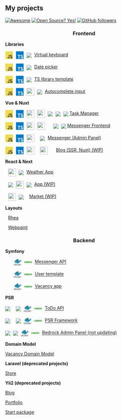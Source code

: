 <h2>My projects</h2>

[![Awesome](https://awesome.re/badge.svg)](https://awesome.re)
[![Open Source? Yes!](https://badgen.net/badge/Open%20Source%20%3F/Yes%21/blue?icon=github)](https://github.com/Naereen/badges/)
[![GitHub followers](https://img.shields.io/github/followers/Arslanoov.svg?style=social&label=Follow&maxAge=2592000)](https://github.com/Arslanoov?tab=followers)

<h3 align="center">Frontend</h3>
<p><b>Libraries</b></p>
<p>
    <img align="center" style="margin-right: 5px" src="https://raw.githubusercontent.com/devicons/devicon/master/icons/javascript/javascript-original.svg" alt="" width="25" height="25"/>
    <img align="center" style="margin-right: 5px" src="https://raw.githubusercontent.com/devicons/devicon/master/icons/typescript/typescript-original.svg" alt="" width="25" height="25"/>
    <img align="center" style="margin-right: 5px" width="25" src="https://upload.wikimedia.org/wikipedia/commons/thumb/9/96/Sass_Logo_Color.svg/1280px-Sass_Logo_Color.svg.png" />
    <a href="https://github.com/Arslanoov/virtual-keyboard">Virtual keyboard</a>
</p>
<p>
    <img align="center" style="margin-right: 5px" src="https://raw.githubusercontent.com/devicons/devicon/master/icons/javascript/javascript-original.svg" alt="" width="25" height="25"/>
    <img align="center" style="margin-right: 5px" src="https://raw.githubusercontent.com/devicons/devicon/master/icons/typescript/typescript-original.svg" alt="" width="25" height="25"/>
    <img align="center" style="margin-right: 5px" width="25" src="https://upload.wikimedia.org/wikipedia/commons/thumb/9/96/Sass_Logo_Color.svg/1280px-Sass_Logo_Color.svg.png" />
    <a href="https://github.com/Arslanoov/date-picker">Date picker</a>
</p>
<p>
    <img align="center" style="margin-right: 5px" src="https://raw.githubusercontent.com/devicons/devicon/master/icons/javascript/javascript-original.svg" alt="" width="25" height="25"/>
    <img align="center" style="margin-right: 5px" src="https://raw.githubusercontent.com/devicons/devicon/master/icons/typescript/typescript-original.svg" alt="" width="25" height="25"/>
    <img align="center" style="margin-right: 5px" width="25" src="https://upload.wikimedia.org/wikipedia/commons/thumb/9/96/Sass_Logo_Color.svg/1280px-Sass_Logo_Color.svg.png" />
    <a href="https://github.com/Arslanoov/ts-library-template">TS library template</a>
</p>
<p>
    <img align="center" style="margin-right: 5px" src="https://raw.githubusercontent.com/devicons/devicon/master/icons/javascript/javascript-original.svg" alt="" width="25" height="25"/>
    <img align="center" style="margin-right: 5px" src="https://raw.githubusercontent.com/devicons/devicon/master/icons/typescript/typescript-original.svg" alt="" width="25" height="25"/>
    <img align="center" style="margin-right: 5px" src="https://upload.wikimedia.org/wikipedia/commons/9/95/Vue.js_Logo_2.svg" alt="" width="25" height="25"/>
    <img align="center" style="margin-right: 5px" width="25" src="https://upload.wikimedia.org/wikipedia/commons/thumb/9/96/Sass_Logo_Color.svg/1280px-Sass_Logo_Color.svg.png" />
    <a href="https://github.com/Arslanoov/vue-autocomplete">Autocomplete input</a>
</p>

<p><b>Vue & Nuxt</b></p>
<p>
<img align="center" style="margin-right: 5px" src="https://raw.githubusercontent.com/devicons/devicon/master/icons/javascript/javascript-original.svg" alt="" width="25" height="25"/>
    <img align="center" style="margin-right: 5px" src="https://raw.githubusercontent.com/devicons/devicon/master/icons/typescript/typescript-original.svg" alt="" width="25" height="25"/>
    <img align="center" style="margin-right: 5px" src="https://upload.wikimedia.org/wikipedia/commons/9/95/Vue.js_Logo_2.svg" alt="" width="25" height="25"/>
    <img align="center" style="margin-right: 5px" src="https://cdn.worldvectorlogo.com/logos/vuetify.svg" alt="" width="25" height="25"/>
    <img align="center" style="margin-right: 5px" width="25" src="https://upload.wikimedia.org/wikipedia/commons/thumb/9/96/Sass_Logo_Color.svg/1280px-Sass_Logo_Color.svg.png" />
    <img align="center" style="margin-right: 5px" width="25" src="https://seeklogo.com/images/J/jest-logo-F9901EBBF7-seeklogo.com.png" />
    <img align="center" width="25" src="https://avatars.githubusercontent.com/u/8908513?s=280&v=4" />
    <a href="https://github.com/Arslanoov/vue-task-manager">Task Manager</a>
</p>
<p>
    <img align="center" style="margin-right: 5px" src="https://raw.githubusercontent.com/devicons/devicon/master/icons/javascript/javascript-original.svg" alt="" width="25" height="25"/>
    <img align="center" style="margin-right: 5px" src="https://raw.githubusercontent.com/devicons/devicon/master/icons/typescript/typescript-original.svg" alt="" width="25" height="25"/>
    <img align="center" style="margin-right: 5px" src="https://upload.wikimedia.org/wikipedia/commons/9/95/Vue.js_Logo_2.svg" alt="" width="25" height="25"/>
    <img align="center" style="margin-right: 5px" src="https://avatars.githubusercontent.com/u/77578415?v=4" alt="" width="25" height="25"/>
    <img align="center" style="margin-right: 5px" src="https://upload.wikimedia.org/wikipedia/commons/thumb/d/d8/Stylus-logo.svg/1200px-Stylus-logo.svg.png" alt="" width="25" />
    <img align="center" style="margin-right: 5px" src="https://user-images.githubusercontent.com/3104648/28351989-7f68389e-6c4b-11e7-9bf2-e9fcd4977e7a.png" alt="" width="25" />
    <img align="center" style="margin-right: 5px" width="25" src="https://seeklogo.com/images/J/jest-logo-F9901EBBF7-seeklogo.com.png" />
    <img align="center" width="25" src="https://avatars.githubusercontent.com/u/8908513?s=280&v=4" />
    <a href="https://github.com/Arslanoov/messenger-pwa">Messenger Frontend</a>
</p>
<p>
    <img align="center" style="margin-right: 5px" src="https://raw.githubusercontent.com/devicons/devicon/master/icons/javascript/javascript-original.svg" alt="" width="25" height="25"/>
    <img align="center" style="margin-right: 5px" src="https://raw.githubusercontent.com/devicons/devicon/master/icons/typescript/typescript-original.svg" alt="" width="25" height="25"/>
    <img align="center" style="margin-right: 5px" src="https://upload.wikimedia.org/wikipedia/commons/9/95/Vue.js_Logo_2.svg" alt="" width="25" height="25"/>
    <img align="center" style="margin-right: 5px" src="https://buefy.org/static/img/buefy.1d65c18.png" alt="" width="25" />
    <img align="center" style="margin-right: 5px" width="25" src="https://upload.wikimedia.org/wikipedia/commons/thumb/9/96/Sass_Logo_Color.svg/1280px-Sass_Logo_Color.svg.png" />
    <a href="https://github.com/Arslanoov/messenger-admin">Messenger (Admin Panel)</a>
</p>
<p>
    <img align="center" style="margin-right: 5px" src="https://raw.githubusercontent.com/devicons/devicon/master/icons/javascript/javascript-original.svg" alt="" width="25" height="25"/>
    <img align="center" style="margin-right: 5px" src="https://raw.githubusercontent.com/devicons/devicon/master/icons/typescript/typescript-original.svg" alt="" width="25" height="25"/>
    <img align="center" style="margin-right: 5px" src="https://upload.wikimedia.org/wikipedia/commons/9/95/Vue.js_Logo_2.svg" alt="" width="25" height="25"/>
    <img align="center" style="margin-right: 5px" src="https://nuts-agency.ru/upload/iblock/c98/c9879095ed083e4a3076480c3573b87f.png" alt="" width="75" />
    <img align="center" style="margin-right: 5px" src="https://github.com/vuex-orm/vuex-orm/raw/master/logo-vuex-orm.png" alt="" width="25" height="25"/>
    <img align="center" style="margin-right: 5px" src="https://upload.wikimedia.org/wikipedia/commons/thumb/8/81/LESS_Logo.svg/1280px-LESS_Logo.svg.png" alt="" height="25"/>
    <img align="center" style="margin-right: 5px" src="https://user-images.githubusercontent.com/3104648/28351989-7f68389e-6c4b-11e7-9bf2-e9fcd4977e7a.png" alt="" width="25" />
    <a href="https://github.com/Arslanoov/nuxt-blog">Blog (SSR, Nuxt) (WIP)</a>
</p>

<p><b>React & Next</b></p>
<p>
    <img align="center" style="margin-right: 5px" src="https://upload.wikimedia.org/wikipedia/commons/thumb/a/a7/React-icon.svg/1280px-React-icon.svg.png" alt="" height="25"/>
    <img align="center" style="margin-right: 5px" src="https://cdn.worldvectorlogo.com/logos/redux.svg" alt="" width="25" height="25"/>
    <img align="center" style="margin-right: 5px" width="25" src="https://upload.wikimedia.org/wikipedia/commons/thumb/9/96/Sass_Logo_Color.svg/1280px-Sass_Logo_Color.svg.png" />
    <a href="https://github.com/Arslanoov/react-weather">Weather App</a>
</p>
<p>
    <img align="center" style="margin-right: 5px" src="https://upload.wikimedia.org/wikipedia/commons/thumb/a/a7/React-icon.svg/1280px-React-icon.svg.png" alt="" height="25"/>
    <img align="center" style="margin-right: 5px" height="25" src="https://upload.wikimedia.org/wikipedia/commons/thumb/8/8e/Nextjs-logo.svg/800px-Nextjs-logo.svg.png" />
    <img align="center" style="margin-right: 5px" src="https://cdn.worldvectorlogo.com/logos/redux.svg" alt="" width="25" height="25"/>
    <img align="center" style="margin-right: 5px" width="25" src="https://upload.wikimedia.org/wikipedia/commons/thumb/9/96/Sass_Logo_Color.svg/1280px-Sass_Logo_Color.svg.png" />
    <a href="https://github.com/Arslanoov/next-app">App (WIP)</a>
</p>
<p>
    <img align="center" style="margin-right: 5px" src="https://upload.wikimedia.org/wikipedia/commons/thumb/a/a7/React-icon.svg/1280px-React-icon.svg.png" alt="" height="25"/>
    <img align="center" style="margin-right: 5px" src="https://cdn.worldvectorlogo.com/logos/mobx.svg" alt="" width="25" height="25"/>
    <img align="center" style="margin-right: 5px" width="25" src="https://upload.wikimedia.org/wikipedia/commons/thumb/9/96/Sass_Logo_Color.svg/1280px-Sass_Logo_Color.svg.png" />
    <img align="center" style="margin-right: 5px" src="https://user-images.githubusercontent.com/3104648/28351989-7f68389e-6c4b-11e7-9bf2-e9fcd4977e7a.png" alt="" width="25" />
    <a href="https://github.com/Arslanoov/react-market">Market (WIP)</a>
</p>

<p><b>Layouts</b></p>
<p>
    <img align="center" style="margin-right: 5px" src="https://upload.wikimedia.org/wikipedia/commons/thumb/1/10/CSS3_and_HTML5_logos_and_wordmarks.svg/791px-CSS3_and_HTML5_logos_and_wordmarks.svg.png" alt="" height="25"/>
    <a href="https://github.com/Arslanoov/rhea-layout">Rhea</a>
</p>
<p>
    <img align="center" style="margin-right: 5px" src="https://upload.wikimedia.org/wikipedia/commons/thumb/1/10/CSS3_and_HTML5_logos_and_wordmarks.svg/791px-CSS3_and_HTML5_logos_and_wordmarks.svg.png" alt="" height="25"/>
    <a href="https://github.com/Arslanoov/webpaint-layout">Webpaint</a>
</p>

<h3 align="center">Backend</h3>
<p><b>Symfony</b></p>
<p>
    <img align="center" style="margin-right: 5px" src="https://upload.wikimedia.org/wikipedia/commons/thumb/2/27/PHP-logo.svg/2560px-PHP-logo.svg.png" alt="" height="25"/>
    <img align="center" style="margin-right: 5px" src="https://cdn.worldvectorlogo.com/logos/doctrine.svg" alt="" height="25"/>    
    <img align="center" style="margin-right: 5px" src="https://cdn.worldvectorlogo.com/logos/symfony.svg" alt="" height="25"/>
    <img align="center" style="margin-right: 5px" src="https://raw.githubusercontent.com/devicons/devicon/master/icons/docker/docker-original-wordmark.svg" alt="" height="25"/>
    <img align="center" style="margin-right: 5px" src="https://raw.githubusercontent.com/devicons/devicon/master/icons/nginx/nginx-original.svg" alt="" height="25"/>
    <a href="https://github.com/Arslanoov/messenger-api">Messenger API</a>
</p>
<p>
    <img align="center" style="margin-right: 5px" height="25" src="https://upload.wikimedia.org/wikipedia/commons/thumb/2/27/PHP-logo.svg/2560px-PHP-logo.svg.png" alt="" />
    <img align="center" style="margin-right: 5px" height="25" src="https://cdn.worldvectorlogo.com/logos/doctrine.svg" alt="" />    
    <img align="center" style="margin-right: 5px" height="25" src="https://cdn.worldvectorlogo.com/logos/symfony.svg" alt="" />
    <img align="center" style="margin-right: 5px" height="25" src="https://raw.githubusercontent.com/devicons/devicon/master/icons/docker/docker-original-wordmark.svg" alt="" />
    <img align="center" style="margin-right: 5px" height="25" src="https://raw.githubusercontent.com/devicons/devicon/master/icons/nginx/nginx-original.svg" alt="" />
    <a href="https://github.com/Arslanoov/symfony-user-template">User template</a>
</p>
<p>
    <img align="center" style="margin-right: 5px" height="25" src="https://upload.wikimedia.org/wikipedia/commons/thumb/2/27/PHP-logo.svg/2560px-PHP-logo.svg.png" alt="" />
    <img align="center" style="margin-right: 5px" height="25" src="https://cdn.worldvectorlogo.com/logos/doctrine.svg" alt="" />    
    <img align="center" style="margin-right: 5px" height="25" src="https://cdn.worldvectorlogo.com/logos/symfony.svg" alt="" />
    <img align="center" style="margin-right: 5px" height="25" src="https://raw.githubusercontent.com/devicons/devicon/master/icons/docker/docker-original-wordmark.svg" alt="" />
    <img align="center" style="margin-right: 5px" height="25" src="https://raw.githubusercontent.com/devicons/devicon/master/icons/nginx/nginx-original.svg" alt="" />
    <a href="https://github.com/Arslanoov/vacancy-app">Vacancy app</a>
</p>
<p><b>PSR</b></p>
<p>
    <img align="center" style="margin-right: 5px" height="25" src="https://www.php.net/images/logos/new-php-logo.svg" />
    <img align="center" style="margin-right: 5px" height="25" src="https://cdn.worldvectorlogo.com/logos/doctrine.svg" alt="" />    
    <img align="center" style="margin-right: 5px" height="25" src="https://avatars.githubusercontent.com/u/468401?s=280&v=4" />
    <img align="center" style="margin-right: 5px" height="25" src="https://raw.githubusercontent.com/devicons/devicon/master/icons/docker/docker-original-wordmark.svg" />
    <img align="center" style="margin-right: 5px" height="25" src="https://raw.githubusercontent.com/devicons/devicon/master/icons/nginx/nginx-original.svg" />
    <a href="https://github.com/Arslanoov/todo-api">ToDo API</a>
</p>
<p>
    <img align="center" style="margin-right: 5px" height="25" src="https://www.php.net/images/logos/new-php-logo.svg" />
    <img align="center" style="margin-right: 5px" height="25" src="https://cdn.worldvectorlogo.com/logos/doctrine.svg" alt="" />    
    <img align="center" style="margin-right: 5px" height="25" src="https://avatars.githubusercontent.com/u/468401?s=280&v=4" />
    <img align="center" style="margin-right: 5px" height="25" src="https://raw.githubusercontent.com/devicons/devicon/master/icons/docker/docker-original-wordmark.svg" />
    <img align="center" style="margin-right: 5px" height="25" src="https://raw.githubusercontent.com/devicons/devicon/master/icons/nginx/nginx-original.svg" />
    <a href="https://github.com/Arslanoov/psr-framework">PSR Framework</a>
</p>
<p>
    <img align="center" style="margin-right: 5px" height="25" src="https://www.php.net/images/logos/new-php-logo.svg" />
    <img align="center" style="margin-right: 5px" height="25" src="https://avatars.githubusercontent.com/u/468401?s=280&v=4" />
    <img align="center" style="margin-right: 5px" height="25" src="https://raw.githubusercontent.com/devicons/devicon/master/icons/docker/docker-original-wordmark.svg" />
    <img align="center" style="margin-right: 5px" height="25" src="https://raw.githubusercontent.com/devicons/devicon/master/icons/nginx/nginx-original.svg" />
    <a href="https://github.com/Arslanoov/bedrock-admin-panel">Bedrock Admin Panel (not updating)</a>
</p>
<p><b>Domain Model</b></p>
<p>
    <a href="https://github.com/Arslanoov/vacancy-model">Vacancy Domain Model</a>
</p>

<p><b>Laravel (deprecated projects)</b></p>
<p><a href="https://github.com/Arslanoov/laravel-store">Store</a></p>
<p><b>Yii2 (deprecated projects)</b></p>
<p><a href="https://github.com/Arslanoov/yii2-blog">Blog</a></p>
<p><a href="https://github.com/Arslanoov/yii2-portfolio">Portfolio</a></p>
<p><a href="https://github.com/Arslanoov/yii2-start-package">Start package</a></p>

